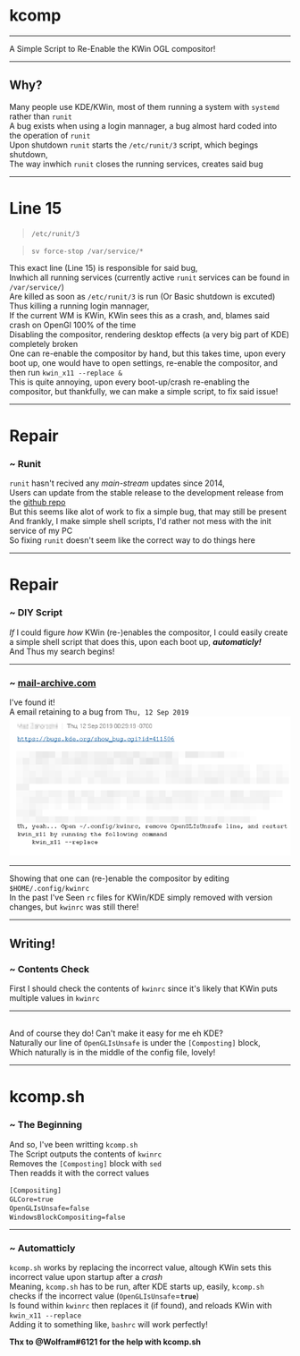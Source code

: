 # kcomp
***
A Simple Script to Re-Enable the KWin OGL compositor!
***
## Why?
Many people use KDE/KWin, most of them running a system with `systemd` rather than `runit`
\
A bug exists when using a login mannager, a bug almost hard coded into the operation of `runit`
\
Upon shutdown `runit` starts the `/etc/runit/3` script, which begings shutdown,
\
The way inwhich `runit` closes the running services, creates said bug
***
# Line 15
> `/etc/runit/3`

> `sv force-stop /var/service/*` 

This exact line (Line 15) is responsible for said bug,
\
Inwhich all running services (currently active `runit` services can be found in `/var/service/`)
\
Are killed as soon as `/etc/runit/3` is run (Or Basic shutdown is excuted)
\
Thus killing a running login mannager,
\
If the current WM is KWin, KWin sees this as a crash, and, blames said crash on OpenGl 100% of the time
\
Disabling the compositor, rendering desktop effects (a very big part of KDE) completely broken
\
One can re-enable the compositor by hand, but this takes time, upon every boot up, one would have to open settings, re-enable the compositor, and then run `kwin_x11 --replace &`
\
This is quite annoying, upon every boot-up/crash re-enabling the compositor, but thankfully, we can make a simple script, to fix said issue!
***
# Repair
### ~ Runit
`runit` hasn't recived any *main-stream* updates since 2014,
\
Users can update from the stable release to the development release from the [github repo](https://github.com/madscientist42/runit)
\
But this seems like alot of work to fix a simple bug, that may still be present
\
And frankly, I make simple shell scripts, I'd rather not mess with the init service of my PC
\
So fixing `runit` doesn't seem like the correct way to do things here
***
# Repair
### ~ DIY Script
*If* I could figure *how* KWin (re-)enables the compositor, I could easily create a simple shell script that does this, upon each boot up, ***automaticly!***
\
And Thus my search begins!
***
### ~ [mail-archive.com](https://www.mail-archive.com/kde-bugs-dist@kde.org/msg385114.html)
I've found it!
\
A email retaining to a bug from `Thu, 12 Sep 2019`
![FOUND IT](https://github.com/ThatGeekyWeeb/kcomp/blob/master/mail-archive.png)
***
Showing that one can (re-)enable the compositor by editing `$HOME/.config/kwinrc`
\
In the past I've Seen `rc` files for KWin/KDE simply removed with version changes, but `kwinrc` was still there!
***
## Writing!
### ~ Contents Check
First I should check the contents of `kwinrc` since it's likely that KWin puts multiple values in `kwinrc`
***
\
And of course they do! Can't make it easy for me eh KDE?
\
Naturally our line of `OpenGLIsUnsafe` is under the `[Composting]` block,
\
Which naturally is in the middle of the config file, lovely!
***
# kcomp.sh
### ~ The Beginning
And so, I've been writting `kcomp.sh`
\
The Script outputs the contents of `kwinrc`
\
Removes the `[Composting]` block with `sed`
\
Then readds it with the correct values
```
[Compositing]
GLCore=true
OpenGLIsUnsafe=false
WindowsBlockCompositing=false
```
***
### ~ Automatticly
`kcomp.sh` works by replacing the incorrect value, altough KWin sets this incorrect value upon startup after a *crash*
\
Meaning, `kcomp.sh` has to be run, after KDE starts up, easily, `kcomp.sh` checks if the incorrect value (`OpenGLIsUnsafe`=**`true`**)
\
Is found within `kwinrc` then replaces it (if found), and reloads KWin with `kwin_x11 --replace`
\
Adding it to something like, `bashrc` will work perfectly!

**Thx to @Wolfram#6121 for the help with kcomp.sh**
<!-- Can't be that hard to edit a file without ever touching it right? KEK -->
